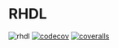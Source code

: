 # RHDL

![rhdl](https://github.com/rhdl/rhdl/workflows/rhdl/badge.svg)
[![codecov](https://codecov.io/gh/rhdl/rhdl/branch/main/graph/badge.svg?token=U9Z8ATR3X6)](https://codecov.io/gh/rhdl/rhdl/)
[![coveralls](https://coveralls.io/repos/github/rhdl/rhdl/badge.svg?branch=main)](https://coveralls.io/github/rhdl/rhdl?branch=main)
